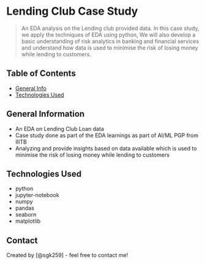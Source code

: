 # Lending Club Case Study
> An EDA analysis on the Lending club provided data. In this case study, we apply the techniques of EDA using python,
> We will also develop a basic understanding of risk analytics in banking and financial services and understand how data is used to minimise the risk of losing money while lending to customers.


## Table of Contents
* [General Info](#general-information)
* [Technologies Used](#technologies-used)


## General Information
- An EDA on Lending Club Loan data 
- Case study done as part of the EDA learnings as part of AI/ML PGP from IIITB
- Analyzing and provide insights based on data available which is used to minimise the risk of losing money while lending to customers

## Technologies Used
- python
- jupyter-notebook
- numpy
- pandas
- seaborn
- matplotlib
  
## Contact
Created by [@sgk259] - feel free to contact me!

